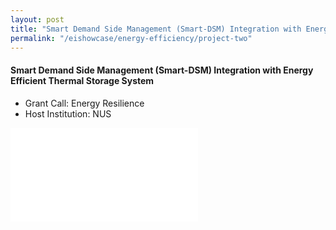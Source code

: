 ```yaml
---
layout: post
title: "Smart Demand Side Management (Smart-DSM) Integration with Energy Efficient Thermal Storage System"
permalink: "/eishowcase/energy-efficiency/project-two"
---
```

#### Smart Demand Side Management (Smart-DSM) Integration with Energy Efficient Thermal Storage System
* Grant Call: Energy Resilience
* Host Institution: NUS

<div class="showcase-embed-container">
	<embed type="application/pdf" src="/images/showcase/energy_efficiency_02.pdf#view=FitH">
</div>